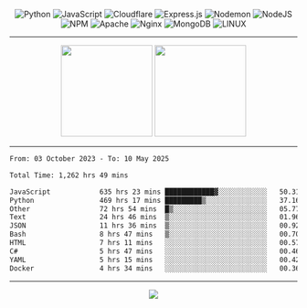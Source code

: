 <div align="center">
  
![Python](https://img.shields.io/badge/python-3670A0?style=for-the-badge&logo=python&logoColor=ffdd54) ![JavaScript](https://img.shields.io/badge/javascript-%23323330.svg?style=for-the-badge&logo=javascript&logoColor=%23F7DF1E) ![Cloudflare](https://img.shields.io/badge/Cloudflare-F38020?style=for-the-badge&logo=Cloudflare&logoColor=white) ![Express.js](https://img.shields.io/badge/express.js-%23404d59.svg?style=for-the-badge&logo=express&logoColor=%2361DAFB) ![Nodemon](https://img.shields.io/badge/NODEMON-%23323330.svg?style=for-the-badge&logo=nodemon&logoColor=%BBDEAD) ![NodeJS](https://img.shields.io/badge/node.js-6DA55F?style=for-the-badge&logo=node.js&logoColor=white) ![NPM](https://img.shields.io/badge/NPM-%23CB3837.svg?style=for-the-badge&logo=npm&logoColor=white) ![Apache](https://img.shields.io/badge/apache-%23D42029.svg?style=for-the-badge&logo=apache&logoColor=white) ![Nginx](https://img.shields.io/badge/nginx-%23009639.svg?style=for-the-badge&logo=nginx&logoColor=white) ![MongoDB](https://img.shields.io/badge/MongoDB-%234ea94b.svg?style=for-the-badge&logo=mongodb&logoColor=white) ![LINUX](https://img.shields.io/badge/Linux-FCC624?style=for-the-badge&logo=linux&logoColor=black)

---


<img src="https://github-readme-streak-stats.herokuapp.com/?user=anotherrandomonline&theme=react" height="160"/>
  
<img src="https://github-readme-stats.vercel.app/api?username=anotherrandomonline&show_icons=true&include_all_commits=true&theme=react" height="160"/>
</div>

---

<!--START_SECTION:waka-->

```txt
From: 03 October 2023 - To: 10 May 2025

Total Time: 1,262 hrs 49 mins

JavaScript            635 hrs 23 mins ████████████▓░░░░░░░░░░░░   50.31 %
Python                469 hrs 17 mins █████████▒░░░░░░░░░░░░░░░   37.16 %
Other                 72 hrs 54 mins  █▒░░░░░░░░░░░░░░░░░░░░░░░   05.77 %
Text                  24 hrs 46 mins  ▒░░░░░░░░░░░░░░░░░░░░░░░░   01.96 %
JSON                  11 hrs 36 mins  ▒░░░░░░░░░░░░░░░░░░░░░░░░   00.92 %
Bash                  8 hrs 47 mins   ▒░░░░░░░░░░░░░░░░░░░░░░░░   00.70 %
HTML                  7 hrs 11 mins   ░░░░░░░░░░░░░░░░░░░░░░░░░   00.57 %
C#                    5 hrs 47 mins   ░░░░░░░░░░░░░░░░░░░░░░░░░   00.46 %
YAML                  5 hrs 15 mins   ░░░░░░░░░░░░░░░░░░░░░░░░░   00.42 %
Docker                4 hrs 34 mins   ░░░░░░░░░░░░░░░░░░░░░░░░░   00.36 %
```

<!--END_SECTION:waka-->

---

<div align="center">
  
![](https://github-profile-trophy.vercel.app/?username=anotherrandomonline&theme=darkhub&no-frame=true&no-bg=true&margin-w=4)

</div>
